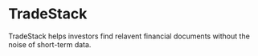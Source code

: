 # TradeStack

TradeStack helps investors find relavent financial documents without the noise of short-term data.
